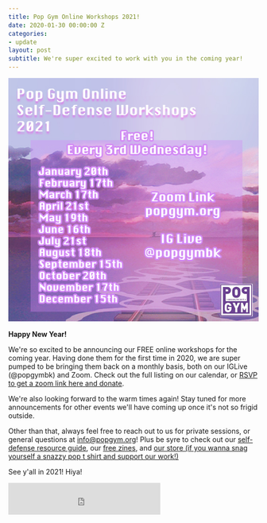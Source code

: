 ```yaml
---
title: Pop Gym Online Workshops 2021!
date: 2020-01-30 00:00:00 Z
categories:
- update
layout: post
subtitle: We're super excited to work with you in the coming year!
---
```


![Pop Gym Online](/assets/pop2021.jpg)


**Happy New Year!**

We're so excited to be announcing our FREE online workshops for the coming year. Having done them for the first time in 2020, we are super pumped to be bringing them back on a monthly basis, both on our IGLive (@popgymbk) and Zoom. Check out the full listing on our calendar, or [RSVP to get a zoom link here and donate](https://withfriends.co/pop_gym/dashboard:Tab=Events).

We're also looking forward to the warm times again! Stay tuned for more announcements for other events we'll have coming up once it's not so frigid outside.

Other than that, always feel free to reach out to us for private sessions, or general questions at info@popgym.org! Plus be syre to check out our [self-defense resource guide](https://popgym.org/resources/), our [free zines](https://popgym.org/zines/), and [our store (if you wanna snag yourself a snazzy pop t shirt and support our work!)](https://popgym-store.square.site/)

See y'all in 2021! Hiya!


<iframe src="https://withfriends.co/pop_gym/embed/raw:kind=Join" width="306" height="64" frameborder="0"></iframe>

